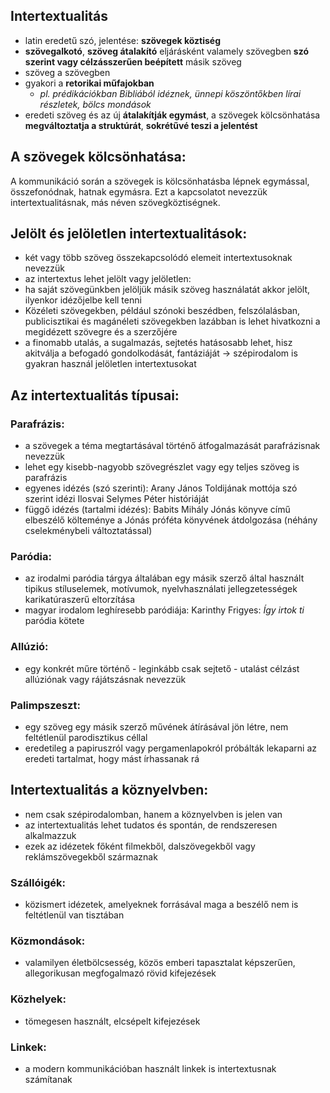 ## Intertextualitás
- latin eredetű szó, jelentése: **szövegek köztiség**
- **szövegalkotó**, **szöveg átalakító** eljárásként valamely szövegben **szó szerint vagy célzásszerűen beépített** másik szöveg
- szöveg a szövegben
- gyakori a **retorikai műfajokban**
	- *pl. prédikációkban Bibliából idéznek, ünnepi köszöntőkben lírai részletek, bölcs mondások*
- eredeti szöveg és az új **átalakítják egymást**, a szövegek kölcsönhatása **megváltoztatja a struktúrát**, **sokrétűvé teszi a jelentést**
## A szövegek kölcsönhatása:
A kommunikáció során a szövegek is kölcsönhatásba lépnek egymással, összefonódnak, hatnak egymásra. Ezt a kapcsolatot nevezzük intertextualitásnak, más néven szövegköztiségnek.
## Jelölt és jelöletlen intertextualitások:
- két vagy több szöveg összekapcsolódó elemeit intertextusoknak nevezzük
- az intertextus lehet jelölt vagy jelöletlen:
- ha saját szövegünkben jelöljük másik szöveg használatát akkor jelölt, ilyenkor idézőjelbe kell tenni
- Közéleti szövegekben, például szónoki beszédben, felszólalásban, publicisztikai és magánéleti szövegekben lazábban is lehet hivatkozni a megidézett szövegre és a szerzőjére
- a finomabb utalás, a sugalmazás, sejtetés hatásosabb lehet, hisz akitválja a befogadó gondolkodását, fantáziáját -> szépirodalom is gyakran használ jelöletlen intertextusokat
## Az intertextualitás típusai:
### Parafrázis:
- a szövegek a téma megtartásával történő átfogalmazását parafrázisnak nevezzük
- lehet egy kisebb-nagyobb szövegrészlet vagy egy teljes szöveg is parafrázis
- egyenes idézés (szó szerinti): Arany János Toldijának mottója szó szerint idézi Ilosvai Selymes Péter históriáját
- függő idézés (tartalmi idézés): Babits Mihály Jónás könyve című elbeszélő költeménye a Jónás próféta könyvének átdolgozása (néhány cselekménybeli változtatással)
### Paródia:
- az irodalmi paródia tárgya általában egy másik szerző által használt tipikus stíluselemek, motívumok, nyelvhasználati jellegzetességek karikatúraszerű eltorzítása
- magyar irodalom leghíresebb paródiája: Karinthy Frigyes: *Így irtok ti* paródia kötete
### Allúzió:
- egy konkrét műre történő - leginkább csak sejtető - utalást célzást allúziónak vagy rájátszásnak nevezzük
### Palimpszeszt:
- egy szöveg egy másik szerző művének átírásával jön létre, nem feltétlenül parodisztikus céllal
- eredetileg a papiruszról vagy pergamenlapokról próbálták lekaparni az eredeti tartalmat, hogy mást írhassanak rá
## Intertextualitás a köznyelvben:
- nem csak szépirodalomban, hanem a köznyelvben is jelen van
- az intertextualitás lehet tudatos és spontán, de rendszeresen alkalmazzuk
- ezek az idézetek főként filmekből, dalszövegekből vagy reklámszövegekből származnak
### Szállóigék:
- közismert idézetek, amelyeknek forrásával maga a beszélő nem is feltétlenül van tisztában
### Közmondások:
- valamilyen életbölcsesség, közös emberi tapasztalat képszerűen, allegorikusan megfogalmazó rövid kifejezések
### Közhelyek:
- tömegesen használt, elcsépelt kifejezések
### Linkek:
- a modern kommunikációban használt linkek is intertextusnak számítanak

